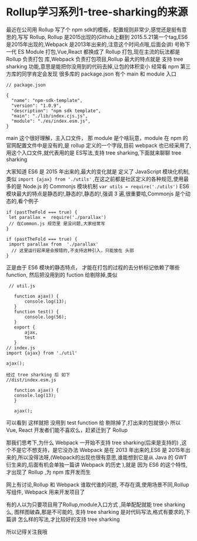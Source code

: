 # Rollup学习系列1-tree-sharking的来源

最近在公司用 Rollup 写了个 npm sdk的模板，配置规则非常少,感觉还是挺有意思的,写写 Rollup,
Rollup 是2015出现的(Github上翻到 2015.5.21第一个tag,ES6是2015年出现的,Webpack 是2013年出来的,注意这个时间点哦,后面会讲) 
号称下一代 ES Module 打包,Vue,React 都换成了 Rollup 打包,现在主流的玩法都是 Rollup 负责打包 
库,Webpack 负责打包项目,Rollup 最大的特点就是 支持 tree sharking 功能,意思是能把你没用到的代码去掉,让包的体积变小
经常看 npm 第三方库的同学肯定会发现 很多库的 package.json 有个 main 和 module 入口 
```
// package.json

{
  "name": "npm-sdk-template",
  "version": "1.0.9",
  "description": "npm sdk template",
  "main": "./lib/index.cjs.js",
  "module": "./es/index.esm.js",
}
```
main 这个很好理解，主入口文件， 那 module 是个啥玩意，module 在 npm 的官网配置文件中是没有的,是 rollup 定义的一个字段,目前 webpack 也已经采用了,用这个入口文件,就代表用的是 ES写法,支持 tree sharking,下面就来聊聊 tree sharking

大家知道 ES6 是 2015 年出来的,最大的变化就是 定义了 JavaScript 模块化机制,类似 `import {ajax} from './utils'` ,在这之前都是社区定义的各种规范,使用最多的是 Node.js 的 Commonjs 模块机制 `var utils = require('./utils')`
 ES6 模块最大的特点是静态的!,静态的!,静态的!,强调 3 遍,很重要哈,Commonjs 是个动态的,看个例子

 ```
 if (pastTheFold === true) {
  let parallax =  require('./parallax') 
  // 在Common.js 规范里 是没问题,大家经常写
}

if (pastTheFold === true) {
  import parallax from  './parallax'
   // 这里运行起来是会报错的,不支持这种引入，只能放在 头部
}
 ```
 正是由于 ES6 模块的静态特点， 才能在打包的过程的去分析标记依赖了哪些 function, 然后把没用到的 fuction 给剔除掉,类似

 ```
  // util.js

    function ajax() {
        console.log(13);
    }
    function test() {
        console.log(56);
    }
    export {
        ajax,
        test
    }
 // index.js
 import {ajax} from './util'

ajax();

经过 tree sharking 后 如下
//dist/index.esm.js

    function ajax() {
    console.log(13);
    }

    ajax();
 ```

 可以看到 这样就把 没用到 test function 给 剔除掉了,打出来的包就很小
 所以 Vue, React 开发者们能不喜欢么，赶紧迁到了 Rollup

那我们思考下,为什么 Webpack 一开始不支持 tree sharking(后来是支持的) ,这个不是它不想支持，是它没办法
Webpack 是在 2013 年出来的,ES6 是 2015年出来的,所以没得法呀,(Webpack的出现也很有意思,谁能想到它是从 Java 的 GWT 衍生来的,后面有机会单独一篇讲 Webpack 的历史 ),就是 因为 ES6 的这个特性,才出现了 Rollup ,为 npm 库开发而生

网上有讨论,Rollup 和 Webpack 谁取代谁的问题, 不存在滴,使用场景不同,Rollup 写组件, Webpack 用来开发项目了

有的人以为只要项目用了Rollup,module入口方式 ,简单配配就能 tree sharking 么, 
图样图破森,那是不可能的, 支持 tree sharking 是对代码写法,格式有要求的,下篇讲 怎么样的写法,才比较好的支持 tree sharking

所以记得关注我哦
